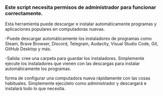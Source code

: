 ### Este script necesita permisos de administrador para funcionar correctamente. ###

Esta herramienta puede descargar e instalar automáticamente programas y aplicaciones populares en computadoras nuevas.

-Puede descargar automáticamente los instaladores de programas como Steam, Brave Browser, Discord, Telegram, Audacity, Visual Studio Code, Git, GitHub Desktop y más.

-Salida: cree una carpeta para guardar los instaladores.
Simplemente ejecute los instaladores que vienen con las descargas para instalar automáticamente los programas.

forma de configurar una computadora nueva rápidamente con las cosas habituales. Simplemente ejecútelo como administrador y descargará e instalará todo lo que necesita.
